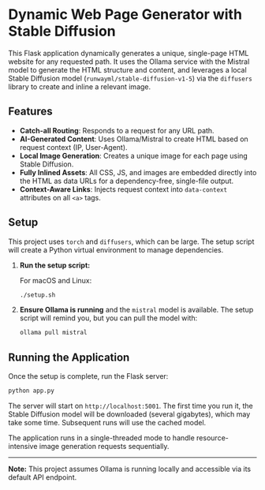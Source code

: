 # Dynamic Web Page Generator with Stable Diffusion

This Flask application dynamically generates a unique, single-page HTML website for any requested path. It uses the Ollama service with the Mistral model to generate the HTML structure and content, and leverages a local Stable Diffusion model (`runwayml/stable-diffusion-v1-5`) via the `diffusers` library to create and inline a relevant image.

## Features

-   **Catch-all Routing**: Responds to a request for any URL path.
-   **AI-Generated Content**: Uses Ollama/Mistral to create HTML based on request context (IP, User-Agent).
-   **Local Image Generation**: Creates a unique image for each page using Stable Diffusion.
-   **Fully Inlined Assets**: All CSS, JS, and images are embedded directly into the HTML as data URLs for a dependency-free, single-file output.
-   **Context-Aware Links**: Injects request context into `data-context` attributes on all `<a>` tags.

## Setup

This project uses `torch` and `diffusers`, which can be large. The setup script will create a Python virtual environment to manage dependencies.

1.  **Run the setup script:**
    
    For macOS and Linux:
    ```bash
    ./setup.sh
    ```

2.  **Ensure Ollama is running** and the `mistral` model is available. The setup script will remind you, but you can pull the model with:
    ```bash
    ollama pull mistral
    ```

## Running the Application

Once the setup is complete, run the Flask server:

```bash
python app.py
```

The server will start on `http://localhost:5001`. The first time you run it, the Stable Diffusion model will be downloaded (several gigabytes), which may take some time. Subsequent runs will use the cached model.

The application runs in a single-threaded mode to handle resource-intensive image generation requests sequentially.

---

**Note:** This project assumes Ollama is running locally and accessible via its default API endpoint. 
